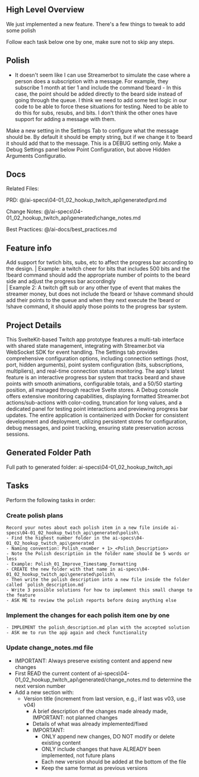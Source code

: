 ## High Level Overview
 We just implemented a new feature. There's a few things to tweak to add some polish

  Follow each task below one by one, make sure not to skip any steps. 

## Polish

- It doesn't seem like I can use Streamerbot to simulate the case where a person does a subscription with a message.  For example, they subscribe 1 month at tier 1 and include the command !beard  - In this case, the point should be added directly to the beard side instead of going through the queue.  I think we need to add some test logic in our code to be able to force these situations for testing.  Need to be able to do this for subs, resubs, and bits. I don't think the other ones have support for adding a message with them.

Make a new setting in the Settings Tab to configure what the message should be.  By default it should be empty string, but if we change it to !beard it should add that to the message.   This is a DEBUG setting only. Make a Debug Settings panel below Point Configuration, but above Hidden Arguments Configuratio.

## Docs

Related Files: 

PRD: @/ai-specs\04-01_02_hookup_twitch_api\generated\prd.md

Change Notes: @/ai-specs\04-01_02_hookup_twitch_api\generated\change_notes.md

Best Practices: @/ai-docs/best_practices.md 

## Feature info

Add support for twtich bits, subs, etc to affect the progress bar according to the design.
| Example: a twitch cheer for bits that includes 500 bits and the !beard command should add the appropriate number of points to the beard side and adjust the progress bar accordingly   
| Example 2: A twitch gift sub or any other type of event that makes the streamer money, but does not include the !beard or !shave command should add their points to the queue and when 
 they next execute the !beard or !shave command, it should apply those points to the progress bar system.

 
## Project Details

This SvelteKit-based Twitch app prototype features a multi-tab interface with shared state management, integrating with Streamer.bot via WebSocket SDK for event handling. The Settings tab provides comprehensive configuration options, including connection settings (host, port, hidden arguments), point system configuration (bits, subscriptions, multipliers), and real-time connection status monitoring. The app's latest feature is an interactive progress bar system that tracks beard and shave points with smooth animations, configurable totals, and a 50/50 starting position, all managed through reactive Svelte stores. A Debug console offers extensive monitoring capabilities, displaying formatted Streamer.bot actions/sub-actions with color-coding, truncation for long values, and a dedicated panel for testing point interactions and previewing progress bar updates. The entire application is containerized with Docker for consistent development and deployment, utilizing persistent stores for configuration, debug messages, and point tracking, ensuring state preservation across sessions. 

## Generated Folder Path

Full path to generated folder: ai-specs\04-01_02_hookup_twitch_api

## Tasks
Perform the following tasks in order:

### Create polish plans
```
Record your notes about each polish item in a new file inside ai-specs\04-01_02_hookup_twitch_api\generated\polish\ 
- Find the highest number folder in the ai-specs\04-01_02_hookup_twitch_api\generated
- Naming convention: Polish_<number + 1>_<Polish_Description>
- Note the Polish description in the folder name should be 5 words or less
- Example: Polish_01_Improve_Timestamp_Formatting
- CREATE the new folder with that name in ai-specs\04-01_02_hookup_twitch_api\generated\polish\
- Then write the polish description into a new file inside the folder called `polish_description.md`
- Write 3 possible solutions for how to implement this small change to the feature
- ASK ME to review the polish reports before doing anything else
```

### Implement the changes for each polish item one by one
```
- IMPLEMENT the polish_description.md plan with the accepted solution
- ASK me to run the app again and check functionality
```

 ### Update change_notes.md file
- IMPORTANT: Always preserve existing content and append new changes
- First READ the current content of ai-specs\04-01_02_hookup_twitch_api\generated/change_notes.md to determine the next version number
- Add a new section with:
  - Version title (increment from last version, e.g., if last was v03, use v04)
    - A brief description of the changes made already made, IMPORTANT: not planned changes
    - Details of what was already implemented/fixed
    - IMPORTANT:
      - ONLY append new changes, DO NOT modify or delete existing content
      - ONLY include changes that have ALREADY been implemented, not future plans
      - Each new version should be added at the bottom of the file
      - Keep the same format as previous versions
